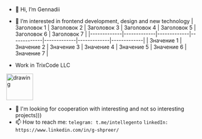 - 👋 Hi, I’m Gennadii
- 👀 I’m  interested in frontend development, design and new technology
| Заголовок 1 | Заголовок 2 | Заголовок 3 | Заголовок 4 | Заголовок 5 | Заголовок 6 | Заголовок 7 |
|-------------|-------------|-------------|-------------|-------------|-------------|-------------|
| Значение 1  | Значение 2  | Значение 3  | Значение 4  | Значение 5  | Значение 6  | Значение 7  |



- Work in TrixCode LLC 
 <img src="https://avatars.githubusercontent.com/u/48174933?s=200&v=4" alt="drawing" width="70"/>

- 💞️ I'm looking for cooperation with interesting and not so interesting projects)))
- 📫 How to reach me:
```telegram: t.me/intellegento```
```linkedIn: https://www.linkedin.com/in/g-shpreer/```


